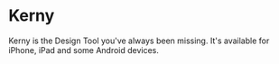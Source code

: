 # Kerny

Kerny is the Design Tool you've always been missing. It's available for iPhone, iPad and some Android devices.